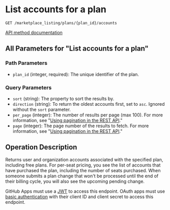 # List accounts for a plan

`GET /marketplace_listing/plans/{plan_id}/accounts`

[API method documentation](https://docs.github.com/rest/apps/marketplace#list-accounts-for-a-plan)

## All Parameters for "List accounts for a plan"

### Path Parameters

- `plan_id` (integer, required): The unique identifier of the plan.
### Query Parameters

- `sort` (string): The property to sort the results by.
- `direction` (string): To return the oldest accounts first, set to `asc`. Ignored without the `sort` parameter.
- `per_page` (integer): The number of results per page (max 100). For more information, see "[Using pagination in the REST API](https://docs.github.com/rest/using-the-rest-api/using-pagination-in-the-rest-api)."
- `page` (integer): The page number of the results to fetch. For more information, see "[Using pagination in the REST API](https://docs.github.com/rest/using-the-rest-api/using-pagination-in-the-rest-api)."

## Operation Description

Returns user and organization accounts associated with the specified plan, including free plans. For per-seat pricing, you see the list of accounts that have purchased the plan, including the number of seats purchased. When someone submits a plan change that won't be processed until the end of their billing cycle, you will also see the upcoming pending change.

GitHub Apps must use a [JWT](https://docs.github.com/apps/building-github-apps/authenticating-with-github-apps/#authenticating-as-a-github-app) to access this endpoint. OAuth apps must use [basic authentication](https://docs.github.com/rest/authentication/authenticating-to-the-rest-api#using-basic-authentication) with their client ID and client secret to access this endpoint.
